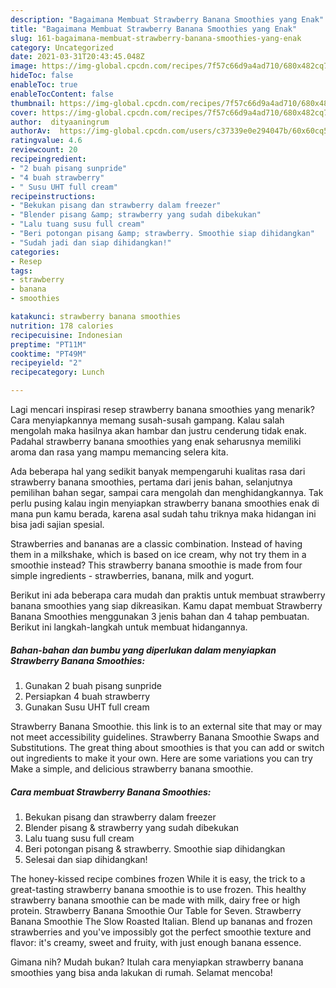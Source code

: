 ```yaml
---
description: "Bagaimana Membuat Strawberry Banana Smoothies yang Enak"
title: "Bagaimana Membuat Strawberry Banana Smoothies yang Enak"
slug: 161-bagaimana-membuat-strawberry-banana-smoothies-yang-enak
category: Uncategorized
date: 2021-03-31T20:43:45.048Z
image: https://img-global.cpcdn.com/recipes/7f57c66d9a4ad710/680x482cq70/strawberry-banana-smoothies-foto-resep-utama.jpg
hideToc: false
enableToc: true
enableTocContent: false
thumbnail: https://img-global.cpcdn.com/recipes/7f57c66d9a4ad710/680x482cq70/strawberry-banana-smoothies-foto-resep-utama.jpg
cover: https://img-global.cpcdn.com/recipes/7f57c66d9a4ad710/680x482cq70/strawberry-banana-smoothies-foto-resep-utama.jpg
author:  dityaaningrum
authorAv:  https://img-global.cpcdn.com/users/c37339e0e294047b/60x60cq50/avatar.jpg
ratingvalue: 4.6
reviewcount: 20
recipeingredient:
- "2 buah pisang sunpride"
- "4 buah strawberry"
- " Susu UHT full cream"
recipeinstructions:
- "Bekukan pisang dan strawberry dalam freezer"
- "Blender pisang &amp; strawberry yang sudah dibekukan"
- "Lalu tuang susu full cream"
- "Beri potongan pisang &amp; strawberry. Smoothie siap dihidangkan"
- "Sudah jadi dan siap dihidangkan!"
categories:
- Resep
tags:
- strawberry
- banana
- smoothies

katakunci: strawberry banana smoothies 
nutrition: 178 calories
recipecuisine: Indonesian
preptime: "PT11M"
cooktime: "PT49M"
recipeyield: "2"
recipecategory: Lunch

---
```



Lagi mencari inspirasi resep strawberry banana smoothies yang menarik? Cara menyiapkannya memang susah-susah gampang. Kalau salah mengolah maka hasilnya akan hambar dan justru cenderung tidak enak. Padahal strawberry banana smoothies yang enak seharusnya memiliki aroma dan rasa yang mampu memancing selera kita.


Ada beberapa hal yang sedikit banyak mempengaruhi kualitas rasa dari strawberry banana smoothies, pertama dari jenis bahan, selanjutnya pemilihan bahan segar, sampai cara mengolah dan menghidangkannya. Tak perlu pusing kalau ingin menyiapkan strawberry banana smoothies enak di mana pun kamu berada, karena asal sudah tahu triknya maka hidangan ini bisa jadi sajian spesial.

Strawberries and bananas are a classic combination. Instead of having them in a milkshake, which is based on ice cream, why not try them in a smoothie instead? This strawberry banana smoothie is made from four simple ingredients - strawberries, banana, milk and yogurt.


Berikut ini ada beberapa cara mudah dan praktis untuk membuat strawberry banana smoothies yang siap dikreasikan. Kamu dapat membuat Strawberry Banana Smoothies menggunakan 3 jenis bahan dan 4 tahap pembuatan. Berikut ini langkah-langkah untuk membuat hidangannya.

<!--inarticleads1-->

##### Bahan-bahan dan bumbu yang diperlukan dalam menyiapkan Strawberry Banana Smoothies:

1. Gunakan 2 buah pisang sunpride
1. Persiapkan 4 buah strawberry
1. Gunakan  Susu UHT full cream


Strawberry Banana Smoothie. this link is to an external site that may or may not meet accessibility guidelines. Strawberry Banana Smoothie Swaps and Substitutions. The great thing about smoothies is that you can add or switch out ingredients to make it your own. Here are some variations you can try Make a simple, and delicious strawberry banana smoothie. 

<!--inarticleads2-->

##### Cara membuat Strawberry Banana Smoothies:

1. Bekukan pisang dan strawberry dalam freezer
1. Blender pisang &amp; strawberry yang sudah dibekukan
1. Lalu tuang susu full cream
1. Beri potongan pisang &amp; strawberry. Smoothie siap dihidangkan
1. Selesai dan siap dihidangkan!

The honey-kissed recipe combines frozen While it is easy, the trick to a great-tasting strawberry banana smoothie is to use frozen. This healthy strawberry banana smoothie can be made with milk, dairy free or high protein. Strawberry Banana Smoothie Our Table for Seven. Strawberry Banana Smoothie The Slow Roasted Italian. Blend up bananas and frozen strawberries and you&#39;ve impossibly got the perfect smoothie texture and flavor: it&#39;s creamy, sweet and fruity, with just enough banana essence. 

Gimana nih? Mudah bukan? Itulah cara menyiapkan strawberry banana smoothies yang bisa anda lakukan di rumah. Selamat mencoba!
